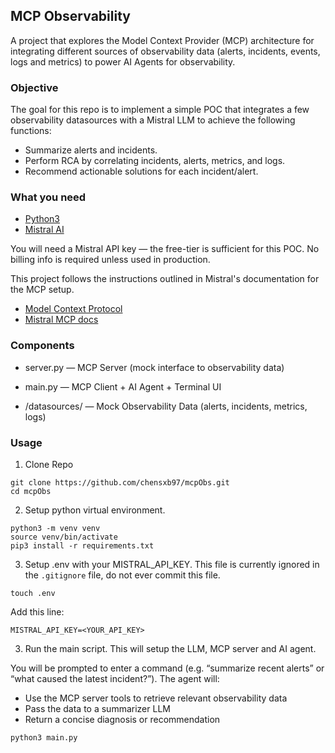 ## MCP Observability
A project that explores the Model Context Provider (MCP) architecture for integrating different sources of observability data (alerts, incidents, events, logs and metrics) to power AI Agents for observability.

### Objective
The goal for this repo is to implement a simple POC that integrates a few observability datasources with a Mistral LLM to achieve the following functions:

- Summarize alerts and incidents.
- Perform RCA by correlating incidents, alerts, metrics, and logs.
- Recommend actionable solutions for each incident/alert.

### What you need
- [Python3](https://www.python.org/downloads/)
- [Mistral AI](https://mistral.ai/)

You will need a Mistral API key — the free-tier is sufficient for this POC. No billing info is required unless used in production.

This project follows the instructions outlined in Mistral's documentation for the MCP setup.

- [Model Context Protocol](https://modelcontextprotocol.io/introduction)
- [Mistral MCP docs](https://docs.mistral.ai/agents/mcp/)

### Components
- server.py — MCP Server (mock interface to observability data)

- main.py — MCP Client + AI Agent + Terminal UI

- /datasources/ — Mock Observability Data (alerts, incidents, metrics, logs)

### Usage
1. Clone Repo
```
git clone https://github.com/chensxb97/mcpObs.git
cd mcpObs
```

2. Setup python virtual environment.
```
python3 -m venv venv
source venv/bin/activate
pip3 install -r requirements.txt
```

3. Setup .env with your MISTRAL_API_KEY. This file is currently ignored in the `.gitignore` file, do not ever commit this file.

```
touch .env
```

Add this line:
```
MISTRAL_API_KEY=<YOUR_API_KEY>
```

3. Run the main script. This will setup the LLM, MCP server and AI agent. 

You will be prompted to enter a command (e.g. “summarize recent alerts” or “what caused the latest incident?”). The agent will:
- Use the MCP server tools to retrieve relevant observability data
- Pass the data to a summarizer LLM
- Return a concise diagnosis or recommendation

```
python3 main.py
```